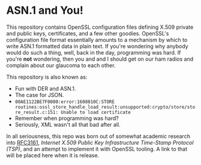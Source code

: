 # ASN.1 and You!

This repository contains OpenSSL configuration files
defining X.509 private and public keys, certificates, and
a few other goodies. OpenSSL's configuration file format
essentially amounts to a mechanism by which to write ASN.1
formatted data in plain text. If you're wondering
why anybody would do such a thing, well, back in the day,
programming was hard. If you're **not** wondering, then
you and and I should get on our ham radios and complain
about our glaucoma to each other.

This repository is also known as:

* Fun with DER and ASN.1.
* The case for JSON.
* `00AE1122BE7F0000:error:1608010C:STORE routines:ossl_store_handle_load_result:unsupported:crypto/store/store_result.c:151: Unable to load certificate`
* Remember when programming was hard?
* Seriously, XML wasn't all that bad after all.

In all seriousness, this repo was born out of somewhat
academic research into [RFC3161](https://datatracker.ietf.org/doc/html/rfc3161), *Internet X.509 Public Key Infrastructure Time-Stamp Protocol (TSP)*,
and an attempt to implement it with OpenSSL tooling. A link to that will be placed here
when it is release.

